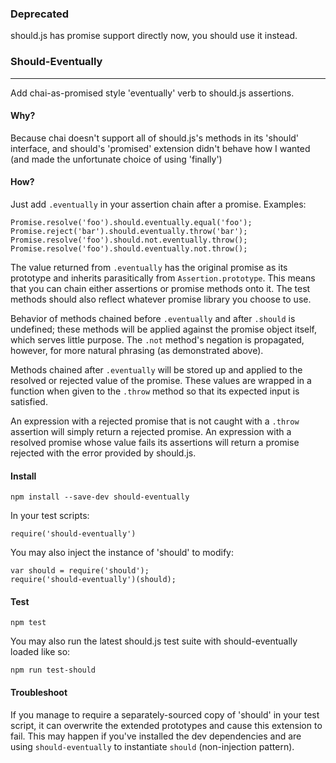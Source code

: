 ### Deprecated
should.js has promise support directly now, you should use it instead.

### Should-Eventually
---
Add chai-as-promised style 'eventually' verb to should.js assertions.

#### Why?
Because chai doesn't support all of should.js's methods in its 'should' interface, and should's 'promised' extension didn't behave how I wanted (and made the unfortunate choice of using 'finally')

#### How?
Just add `.eventually` in your assertion chain after a promise. Examples:

    Promise.resolve('foo').should.eventually.equal('foo');
    Promise.reject('bar').should.eventually.throw('bar');
    Promise.resolve('foo').should.not.eventually.throw();
    Promise.resolve('foo').should.eventually.not.throw();

The value returned from `.eventually` has the original promise as its prototype and inherits parasitically from `Assertion.prototype`. This means that you can chain either assertions or promise methods onto it. The test methods should also reflect whatever promise library you choose to use.

Behavior of methods chained before `.eventually` and after `.should` is undefined; these methods will be applied against the promise object itself, which serves little purpose. The `.not` method's negation is propagated, however, for more natural phrasing (as demonstrated above).

Methods chained after `.eventually` will be stored up and applied to the resolved or rejected value of the promise. These values are wrapped in a function when given to the `.throw` method so that its expected input is satisfied.

An expression with a rejected promise that is not caught with a `.throw` assertion will simply return a rejected promise. An expression with a resolved promise whose value fails its assertions will return a promise rejected with the error provided by should.js.

#### Install
    npm install --save-dev should-eventually

In your test scripts:

    require('should-eventually')

You may also inject the instance of 'should' to modify:

    var should = require('should');
    require('should-eventually')(should);

#### Test

    npm test

You may also run the latest should.js test suite with should-eventually loaded like so:

    npm run test-should

#### Troubleshoot

If you manage to require a separately-sourced copy of 'should' in your test script, it can overwrite the extended prototypes and cause this extension to fail. This may happen if you've installed the dev dependencies and are using `should-eventually` to instantiate `should` (non-injection pattern).

